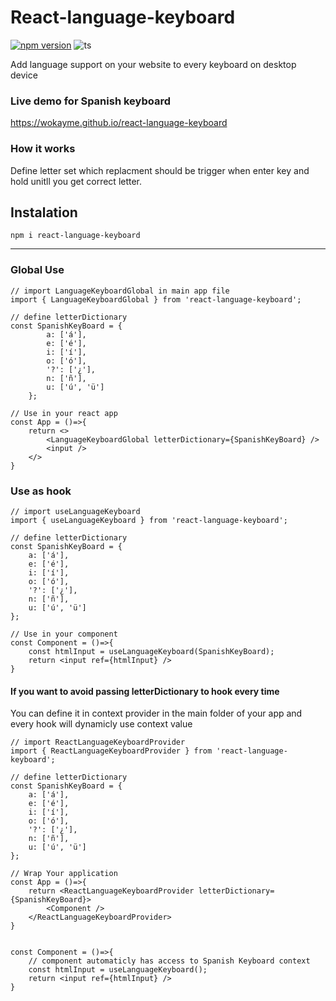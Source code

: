 # React-language-keyboard
[![npm version](https://badge.fury.io/js/react-language-keyboard.svg)](https://badge.fury.io/js/react-language-keyboard) ![ts](https://badgen.net/badge/Built%20With/TypeScript/blue)

Add language support on your website to every keyboard on desktop device

### Live demo for Spanish keyboard
https://wokayme.github.io/react-language-keyboard

### How it works
Define letter set which replacment should be trigger when enter key and hold unitll you get correct letter.

## Instalation
`npm i react-language-keyboard`

------------


### Global Use
```
// import LanguageKeyboardGlobal in main app file
import { LanguageKeyboardGlobal } from 'react-language-keyboard';

// define letterDictionary
const SpanishKeyBoard = {
        a: ['á'],
        e: ['é'],
        i: ['í'],
        o: ['ó'],
        '?': ['¿'],
        n: ['ñ'],
        u: ['ú', 'ü']
    };

// Use in your react app
const App = ()=>{
    return <>
		<LanguageKeyboardGlobal letterDictionary={SpanishKeyBoard} />
		<input />
	</>
}
```

### Use as hook

```
// import useLanguageKeyboard
import { useLanguageKeyboard } from 'react-language-keyboard';

// define letterDictionary 
const SpanishKeyBoard = {
	a: ['á'],
	e: ['é'],
	i: ['í'],
	o: ['ó'],
	'?': ['¿'],
	n: ['ñ'],
	u: ['ú', 'ü']
};

// Use in your component
const Component = ()=>{
    const htmlInput = useLanguageKeyboard(SpanishKeyBoard);
    return <input ref={htmlInput} />
}
```

#### If you want to avoid passing letterDictionary to hook every time
You can define it in context provider in the main folder of your app and every hook will dynamicly use context value
```
// import ReactLanguageKeyboardProvider
import { ReactLanguageKeyboardProvider } from 'react-language-keyboard';

// define letterDictionary 
const SpanishKeyBoard = {
	a: ['á'],
	e: ['é'],
	i: ['í'],
	o: ['ó'],
	'?': ['¿'],
	n: ['ñ'],
	u: ['ú', 'ü']
};

// Wrap Your application
const App = ()=>{
    return <ReactLanguageKeyboardProvider letterDictionary={SpanishKeyBoard}>
		<Component />
    </ReactLanguageKeyboardProvider>
}


const Component = ()=>{
    // component automaticly has access to Spanish Keyboard context
    const htmlInput = useLanguageKeyboard();
    return <input ref={htmlInput} />
}
```

